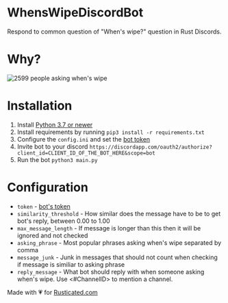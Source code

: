 # WhensWipeDiscordBot
Respond to common question of "When's wipe?" question in Rust Discords.

# Why?
![2599 people asking when's wipe](https://i.imgur.com/F05YoIJ.png)

# Installation
1. Install [Python 3.7 or newer](https://www.python.org/downloads/)
1. Install requirements by running `pip3 install -r requirements.txt`
1. Configure the `config.ini` and set the [bot token](https://discordapp.com/developers/applications)
1. Invite bot to your discord `https://discordapp.com/oauth2/authorize?client_id=CLIENT_ID_OF_THE_BOT_HERE&scope=bot`
1. Run the bot `python3 main.py`


# Configuration
* `token` - [bot's token](https://discordapp.com/developers/applications)
* `similarity_threshold` - How similar does the message have to be to get bot's reply, between 0.00 to 1.00
* `max_message_length` - If message is longer than this then it will be ignored and not checked
* `asking_phrase` - Most popular phrases asking when's wipe separated by comma
* `message_junk` - Junk in messages that should not count when checking if message is similiar to asking phrase
* `reply_message` - What bot should reply with when someone asking when's wipe. Use <#ChannelID> to mention a channel.


Made with :heartpulse: for [Rusticated.com](http://rusticated.com)
